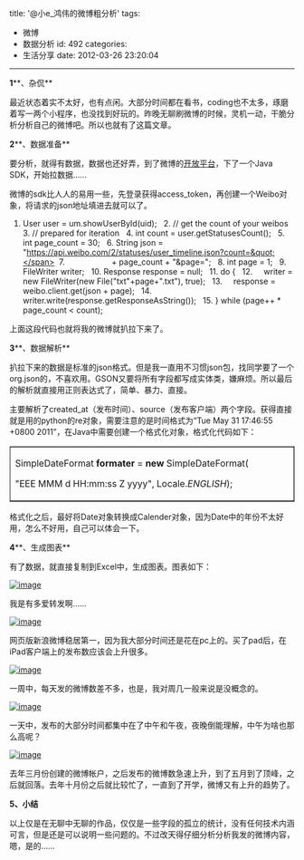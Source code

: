 title: '@小e_鸿伟的微博粗分析'
tags:
  - 微博
  - 数据分析
id: 492
categories:
  - 生活分享
date: 2012-03-26 23:20:04
---

**1****、杂侃**

最近状态着实不太好，也有点闲。大部分时间都在看书，coding也不太多，琢磨着写一两个小程序，也没找到好玩的。昨晚无聊刷微博的时候，灵机一动，干脆分析分析自己的微博吧。所以也就有了这篇文章。

<!--more-->

**2****、数据准备**

要分析，就得有数据，数据也还好弄，到了微博的[开放平台](http://open.weibo.com/)，下了一个Java SDK，开始拉数据……

微博的sdk比人人的易用一些，先登录获得access_token，再创建一个Weibo对象，将请求的json地址填进去就可以了。 
  <div class="dp-highlighter">   <div class="bar"></div>    

1.  <span><span>User user = um.showUserById(uid);&#160;&#160; </span></span>2.  <span></span><span class="comment">// get the count of your weibos </span><span>&#160; </span></span>3.  <span></span><span class="comment">// prepared for iteration </span><span>&#160; </span></span>4.  <span></span><span class="keyword">int</span><span> count = user.getStatusesCount();&#160;&#160; </span></span>5.  <span></span><span class="keyword">int</span><span> page_count = </span><span class="number">30</span><span>;&#160;&#160; </span></span>6.  <span>String json = </span><span class="string">&quot;https://api.weibo.com/2/statuses/user_timeline.json?count=&quot;</span><span>&#160; </span></span>7.  <span>&#160;&#160;&#160;&#160;&#160;&#160;&#160;&#160;&#160;&#160;&#160;&#160;&#160;&#160;&#160;&#160;&#160;&#160;&#160; + page_count + </span><span class="string">&quot;&amp;page=&quot;</span><span>;&#160;&#160; </span></span>8.  <span></span><span class="keyword">int</span><span> page = </span><span class="number">1</span><span>;&#160;&#160; </span></span>9.  <span>FileWriter writer;&#160;&#160; </span>10.  <span>Response response = </span><span class="keyword">null</span><span>;&#160;&#160; </span></span>11.  <span></span><span class="keyword">do</span><span> {&#160;&#160; </span></span>12.  <span>&#160;&#160;&#160; writer = </span><span class="keyword">new</span><span> FileWriter(</span><span class="keyword">new</span><span> File(</span><span class="string">&quot;txt&quot;</span><span>+page+</span><span class="string">&quot;.txt&quot;</span><span>), </span><span class="keyword">true</span><span>);&#160;&#160; </span></span>13.  <span>&#160;&#160;&#160; response = weibo.client.get(json + page);&#160;&#160; </span>14.  <span>&#160;&#160;&#160; writer.write(response.getResponseAsString());&#160;&#160; </span>15.  <span>} </span><span class="keyword">while</span><span> (page++ * page_count &lt; count);&#160;&#160; </span></span> </div>    

上面这段代码也就将我的微博就扒拉下来了。

**3****、数据解析**

扒拉下来的数据是标准的json格式。但是我一直用不习惯json包，找同学要了一个org.json的，不喜欢用。GSON又要将所有字段都写成实体类，嫌麻烦。所以最后的解析就直接用正则表达式了，简单、暴力、直接。

主要解析了created_at（发布时间）、source（发布客户端）两个字段。获得直接就是用的python的re对象，需要注意的是时间格式为“Tue May 31 17:46:55 +0800 2011”，在Java中需要创建一个格式化对象，格式化代码如下：    <table border="1" cellspacing="0" cellpadding="0"><tbody>       <tr>         <td valign="top" width="568">           <p>SimpleDateFormat **formater** = **new** SimpleDateFormat(

&quot;EEE MMM d HH:mm:ss Z yyyy&quot;, Locale._ENGLISH_);
         </td>       </tr>     </tbody></table> </p>  

格式化之后，最好将Date对象转换成Calender对象，因为Date中的年份不太好用，怎么不好用，自己可以体会一下。

**4****、生成图表**

有了数据，就直接复制到Excel中，生成图表。图表如下：

[![image](/images/2012/03/image_thumb6.png "image")](/images/2012/03/image6.png) 

我是有多爱转发啊……

[![image](/images/2012/03/image_thumb7.png "image")](/images/2012/03/image7.png) 

网页版新浪微博稳居第一，因为我大部分时间还是花在pc上的。买了pad后，在iPad客户端上的发布数应该会上升很多。

[![image](/images/2012/03/image_thumb8.png "image")](/images/2012/03/image8.png) 

一周中，每天发的微博数差不多，也是，我对周几一般来说是没概念的。

[![image](/images/2012/03/image_thumb9.png "image")](/images/2012/03/image9.png) 

一天中，发布的大部分时间都集中在了中午和午夜，夜晚倒能理解，中午为啥也那么高呢？

[![image](/images/2012/03/image_thumb10.png "image")](/images/2012/03/image10.png) 

去年三月份创建的微博帐户，之后发布的微博数急速上升，到了五月到了顶峰，之后就回落。去年十月份之后就比较忙了，一直到了开学，微博又有上升的趋势了。

**5、小结**

以上仅是在无聊中无聊的作品，仅仅是一些字段的孤立的统计，没有任何技术内涵可言，但是还是可以说明一些问题的。不过改天得仔细分析分析我发的微博内容，嗯，是的……
